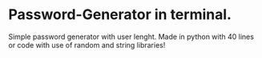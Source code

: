 # Password-Generator in terminal.
Simple password generator with user lenght. Made in python with 40 lines or code with use of random and string libraries!

